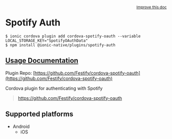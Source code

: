 <a style="float:right;font-size:12px;" href="http://github.com/danielsogl/awesome-cordova-plugins/edit/master/src/@awesome-cordova-plugins/plugins/spotify-auth/index.ts#L48">
  Improve this doc
</a>

# Spotify Auth

```
$ ionic cordova plugin add cordova-spotify-oauth --variable LOCAL_STORAGE_KEY="SpotifyOAuthData"
$ npm install @ionic-native/plugins/spotify-auth
```

## [Usage Documentation](https://ionicframework.com/docs/native/spotify-auth/)

Plugin Repo: [https://github.com/Festify/cordova-spotify-oauth](https://github.com/Festify/cordova-spotify-oauth)

Cordova plugin for authenticating with Spotify
> https://github.com/Festify/cordova-spotify-oauth

## Supported platforms

- Android
  - iOS
  



